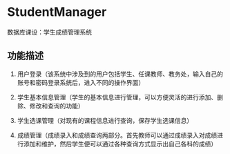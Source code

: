 # StudentManager
数据库课设：学生成绩管理系统

## 功能描述

1. 用户登录（该系统中涉及到的用户包括学生、任课教师、教务处，输入自己的账号和密码登录系统后，进入不同的操作界面）

2. 学生基本信息管理（学生的基本信息进行管理，可以方便灵活的进行添加、删除、修改和查询的功能）

3. 学生选课管理（对现有的课程信息进行查询，保存学生选课信息）

4. 成绩管理（成绩录入和成绩查询两部分。首先教师可以通过成绩录入对成绩进行添加和维护，然后学生便可以通过各种查询方式显示出自己各科的成绩） 
